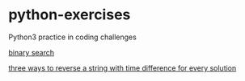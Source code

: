 # python-exercises
Python3 practice in coding challenges

[binary search](https://github.com/IliasMariosG/python-exercises/blob/main/exercises-python/binary_search.py)

[three ways to reverse a string with time difference for every solution](https://github.com/IliasMariosG/python-exercises/blob/main/exercises-python/reverse_string.py)
